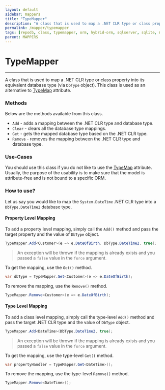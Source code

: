 ```yaml
---
layout: default
sidebar: mappers
title: "TypeMapper"
description: "A class that is used to map a .NET CLR type or class property into its equivalent database type. This class is used as an alternative to TypeMap attribute."
permalink: /mapper/typemapper
tags: [repodb, class, typemapper, orm, hybrid-orm, sqlserver, sqlite, mysql, postgresql]
parent: MAPPERS
---
```


# TypeMapper

---

A class that is used to map a .NET CLR type or class property into its equivalent database type (via `DbType` object). This class is used as an alternative to [TypeMap](/attribute/typemap) attribute.

### Methods

Below are the methods available from this class.

- `Add` - adds a mapping between the .NET CLR type and database type.
- `Clear` - clears all the database type mappings.
- `Get` - gets the mapped database type based on the .NET CLR type.
- `Remove` - removes the mapping between the .NET CLR type and database type.

### Use-Cases

You should use this class if you do not like to use the [TypeMap](/attribute/typemap) attribute. Usually, the purpose of the usability is to make sure that the model is attribute-free and is not bound to a specific ORM.

### How to use?

Let us say you would like to map the `System.DateTime` .NET CLR type into a `DbType.DateTime2` database type.

#### Property Level Mapping

To add a property level mapping, simply call the `Add()` method and pass the target property and the value of `DbType` object.

```csharp
TypeMapper.Add<Customer>(e => e.DateOfBirth, DbType.DateTime2, true);
```

> An exception will be thrown if the mapping is already exists and you passed a `false` value in the `force` argument.

To get the mapping, use the `Get()` method.

```csharp
var dbType = TypeMapper.Get<Customer>(e => e.DateOfBirth);
```

To remove the mapping, use the `Remove()` method.

```csharp
TypeMapper.Remove<Customer>(e => e.DateOfBirth);
```

#### Type Level Mapping

To add a class level mapping, simply call the type-level `Add()` method and pass the target .NET CLR type and the value of `DbType` object.

```csharp
TypeMapper.Add<DateTime>(DbType.DateTime2, true);
```

> An exception will be thrown if the mapping is already exists and you passed a `false` value in the `force` argument.

To get the mapping, use the type-level `Get()` method.

```csharp
var propertyHandler = TypeMapper.Get<DateTime>();
```

To remove the mapping, use the type-level `Remove()` method.

```csharp
TypeMapper.Remove<DateTime>();
```